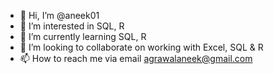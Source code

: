 - 👋 Hi, I’m @aneek01
- 👀 I’m interested in SQL, R 
- 🌱 I’m currently learning SQL, R
- 💞️ I’m looking to collaborate on working with Excel, SQL & R
- 📫 How to reach me via email agrawalaneek@gmail.com

<!---
aneek01/aneek01 is a ✨ special ✨ repository because its `README.md` (this file) appears on your GitHub profile.
You can click the Preview link to take a look at your changes.
--->

